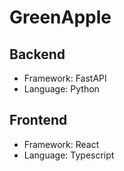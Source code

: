 # GreenApple

## Backend

- Framework: FastAPI
- Language: Python

## Frontend

- Framework: React
- Language: Typescript
